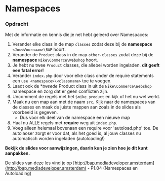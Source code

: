 # Namespaces

### Opdracht

Met de informatie en kennis die je net hebt geleerd over Namespaces:

1. Verander elke class in de map `classes` zodat deze bij de **namespace** `<JouwVoornaam>\BAP` hoort.
2. Verander de `Product` class in de map `other-classes` zodat deze bij de **namespace** `Nike\Commerce\Webshop` hoort.
3. Je hebt nu twee `Product` classes, die allebei worden ingeladen. **dit geeft een fatal error!**
4. Verander `index.php` door voor elke class onder de require statements een `use <namespace>\<classname>` toe te voegen.
5. Laadt ook de **tweede* Product class in uit de `Nike\Commerce\Webshop` namespace en zorg dat er geen conflicten zijn.
6. Uncomment de regels met het `$nike_product` en kijk of het nu wel werkt.
7. Maak nu een map aan met de naam `src`. Kijk naar de namespaces van de classes en maak de juiste mappen aan zoals in de slides als voorbeeld is gegeven. 
    * Dus voor elk deel van de namespace een nieuwe map
8. Haal nu ALLE regels met **require** weg uit `index.php`.
9. Voeg alleen helemaal bovenaan een require voor 'autoload.php' toe. De autolaoser zorgt er voor dat, als het goed is, al jouw classes nu automatisch worden ingeladen (autoloading!)

**Bekijk de slides voor aanwijzingen, daarin kun je zien hoe je dit kunt aanpakken.**

De slides van deze les vind je op [http://bap.mediadeveloper.amsterdam](http://bap.mediadeveloper.amsterdam) - P1.04 (Namespaces en Autoloading)  


 
 
